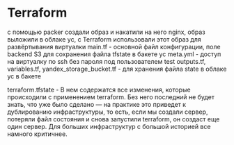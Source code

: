 # Terraform
с помощью packer создали образ и накатили на него nginx, образ выложили в облаке yc,
c Terraform использовали этот образ для развёртывания виртуалки
main.tf - основной файл конфигурации, поле backend S3 для сохранения файла tfstate в бакете yc
meta.yml - доступ на виртуалку по ssh без пароля под пользователем test
outputs.tf, variables.tf, yandex_storage_bucket.tf - для хранения файла state в облаке yc в бакете

terraform.tfstate -
В нем содержатся все изменения, которые происходили с применением terraform. Без него последний не будет знать, что уже было сделано — на практике это приведет к дублированию инфраструктуры, то есть, если мы создали сервер, потеряли файл состояния и снова запустили terraform, он создаст еще один сервер. Для больших инфраструктур с большой историей все намного критичнее. 

